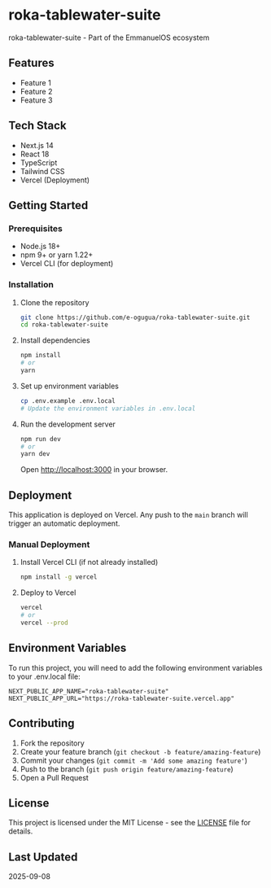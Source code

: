 # roka-tablewater-suite

roka-tablewater-suite - Part of the EmmanuelOS ecosystem

## Features

- Feature 1
- Feature 2
- Feature 3

## Tech Stack

- Next.js 14
- React 18
- TypeScript
- Tailwind CSS
- Vercel (Deployment)

## Getting Started

### Prerequisites

- Node.js 18+
- npm 9+ or yarn 1.22+
- Vercel CLI (for deployment)

### Installation

1. Clone the repository
   ```bash
   git clone https://github.com/e-ogugua/roka-tablewater-suite.git
   cd roka-tablewater-suite
   ```

2. Install dependencies
   ```bash
   npm install
   # or
   yarn
   ```

3. Set up environment variables
   ```bash
   cp .env.example .env.local
   # Update the environment variables in .env.local
   ```

4. Run the development server
   ```bash
   npm run dev
   # or
   yarn dev
   ```

   Open [http://localhost:3000](http://localhost:3000) in your browser.

## Deployment

This application is deployed on Vercel. Any push to the `main` branch will trigger an automatic deployment.

### Manual Deployment

1. Install Vercel CLI (if not already installed)
   ```bash
   npm install -g vercel
   ```

2. Deploy to Vercel
   ```bash
   vercel
   # or
   vercel --prod
   ```

## Environment Variables

To run this project, you will need to add the following environment variables to your .env.local file:

```
NEXT_PUBLIC_APP_NAME="roka-tablewater-suite"
NEXT_PUBLIC_APP_URL="https://roka-tablewater-suite.vercel.app"
```

## Contributing

1. Fork the repository
2. Create your feature branch (`git checkout -b feature/amazing-feature`)
3. Commit your changes (`git commit -m 'Add some amazing feature'`)
4. Push to the branch (`git push origin feature/amazing-feature`)
5. Open a Pull Request

## License

This project is licensed under the MIT License - see the [LICENSE](LICENSE) file for details.

## Last Updated

2025-09-08
